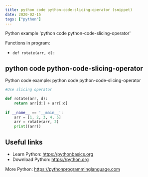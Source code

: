 ```yaml
---
title: python code python-code-slicing-operator (snippet)
date: 2020-02-15
tags: ["python"]
---
```

Python example 'python code python-code-slicing-operator'

Functions in program: 
* `def rotate(arr, d):`

## python code python-code-slicing-operator

Python code example: python code python-code-slicing-operator

```python
#Use slicing operator

def rotate(arr, d):
    return arr[d:] + arr[:d]
  
if __name__ == '__main__':
    arr = [1, 2, 3, 4, 5]
    arr = rotate(arr, 2)
    print((arr))


```

## Useful links

- Learn Python: https://pythonbasics.org
- Download Python: https://python.org

More Python: https://pythonprogramminglanguage.com
